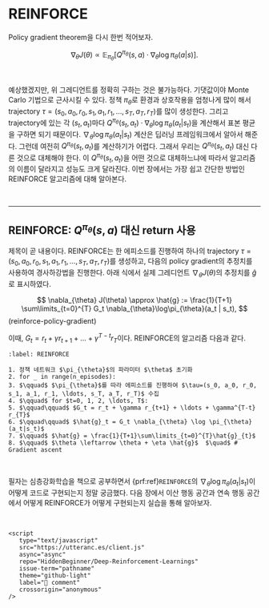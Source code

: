 # REINFORCE

Policy gradient theorem을 다시 한번 적어보자.

$$\nabla_{\theta} J(\theta) \propto \mathbb{E}_{\pi_{\theta}} \left[ Q^{\pi_{\theta}}(s, a) \cdot \nabla_{\theta} \log \pi_{\theta}(a|s) \right]. $$

<br>

예상했겠지만, 위 그레디언트를 정확히 구하는 것은 불가능하다. 기댓값이야 Monte Carlo 기법으로 근사시킬 수 있다. 정책 $\pi_{\theta}$로 환경과 상호작용을 엄청나게 많이 해서 trajectory $\tau = (s_0, a_0, r_0, s_1, a_1, r_1, \ldots, s_T, a_T, r_T)$를 많이 생성한다. 그리고 trajectory에 있는 각 $(s_t, a_t)$마다 $Q^{\pi_{\theta}}(s_t, a_t) \cdot \nabla_{\theta} \log \pi_{\theta}(a_t|s_t)$을 계산해서 표본 평균을 구하면 되기 때문이다. $\nabla_{\theta} \log \pi_{\theta}(a_t|s_t)$ 계산은 딥러닝 프레임워크에서 알아서 해준다. 그런데 여전히 $Q^{\pi_{\theta}}(s_t, a_t)$를 계산하기가 어렵다. 그래서 우리는 $Q^{\pi_{\theta}}(s_t, a_t)$ 대신 다른 것으로 대체해야 한다. 이 $Q^{\pi_{\theta}}(s_t, a_t)$을 어떤 것으로 대체하느냐에 따라서 알고리즘의 이름이 달라지고 성능도 크게 달라진다. 이번 장에서는 가장 쉽고 간단한 방법인 REINFORCE 알고리즘에 대해 알아본다.

<br>

---

## REINFORCE: $Q^{\pi_{\theta}}(s, a)$ 대신 return 사용

제목이 곧 내용이다. REINFORCE는 한 에피소드를 진행하여 하나의 trajectory $\tau = (s_0, a_0, r_0, s_1, a_1, r_1, \ldots, s_T, a_T, r_T)$를 생성하고, 다음의 policy gradient의 추정치를 사용하여 경사하강법을 진행한다.
아래 식에서 실제 그레디언트 $\nabla_{\theta} J(\theta)$의 추정치를 $\hat{g}$로 표시하였다. 

$$
\nabla_{\theta} J(\theta) \approx \hat{g} := \frac{1}{T+1} \sum\limits_{t=0}^{T} G_t \nabla_{\theta}\log\pi_{\theta}(a_t | s_t),
$$ (reinforce-policy-gradient)

이때, $G_t = r_t + \gamma r_{t+1} + \ldots + \gamma^{T-t} r_T$이다. REINFORCE의 알고리즘 다음과 같다.

```{prf:algorithm} REINFORCE
:label: REINFORCE

1. 정책 네트워크 $\pi_{\theta}$의 파라미터 $\theta$ 초기화
2. for _ in range(n_episodes):
3. $\qquad$ $\pi_{\theta}$를 따라 에피소드를 진행하여 $\tau=(s_0, a_0, r_0, s_1, a_1, r_1, \ldots, s_T, a_T, r_T)$ 수집
4. $\qquad$ for $t=0, 1, 2, \ldots, T$:
5. $\qquad\qquad$ $G_t = r_t + \gamma r_{t+1} + \ldots + \gamma^{T-t} r_{T}$
6. $\qquad\qquad$ $\hat{g}_t = G_t \nabla_{\theta} \log \pi_{\theta} (a_t|s_t)$
7. $\qquad$ $\hat{g} = \frac{1}{T+1}\sum\limits_{t=0}^{T}\hat{g}_{t}$
8. $\qquad$ $\theta \leftarrow \theta + \eta \hat{g}$  $\quad$ # Gradient ascent
```

<br>

필자는 심층강화학습을 책으로 공부하면서 {prf:ref}`REINFORCE`의 $\nabla_{\theta} \log \pi_{\theta} (a_t|s_t)$이 어떻게 코드로 구현되는지 정말 궁금했다. 다음 장에서 이산 행동 공간과 연속 행동 공간에서 어떻게 REINFORCE가 어떻게 구현되는지 실습을 통해 알아보자.

<br>

```{raw} html
<script
   type="text/javascript"
   src="https://utteranc.es/client.js"
   async="async"
   repo="HiddenBeginner/Deep-Reinforcement-Learnings"
   issue-term="pathname"
   theme="github-light"
   label="💬 comment"
   crossorigin="anonymous"
/>
```